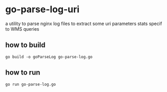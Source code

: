 # go-parse-log-uri
a utility to parse nginx log files to extract some uri parameters stats specif to WMS queries

## how to build

    go build -o goParseLog go-parse-log.go


## how to run

    go run go-parse-log.go
